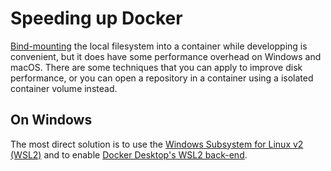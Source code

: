 # Speeding up Docker

[Bind-mounting](https://docs.docker.com/storage/bind-mounts/) the local filesystem into a container while developping is convenient, but it does have some performance overhead on Windows and macOS. 
There are some techniques that you can apply to improve disk performance, or you can open a repository in a container using a isolated container volume instead.

## On Windows

The most direct solution is to use the [Windows Subsystem for Linux v2 (WSL2)](https://docs.microsoft.com/en-us/windows/wsl/wsl2-about) and to enable [Docker Desktop's WSL2 back-end](https://aka.ms/vscode-remote/containers/docker-wsl2).

